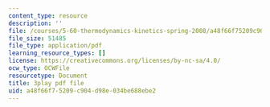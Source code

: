 ```yaml
---
content_type: resource
description: ''
file: /courses/5-60-thermodynamics-kinetics-spring-2008/a48f66f75209c904d98e034be688ebe2_BTNsoSNR5B0.pdf
file_size: 51485
file_type: application/pdf
learning_resource_types: []
license: https://creativecommons.org/licenses/by-nc-sa/4.0/
ocw_type: OCWFile
resourcetype: Document
title: 3play pdf file
uid: a48f66f7-5209-c904-d98e-034be688ebe2
---
```

